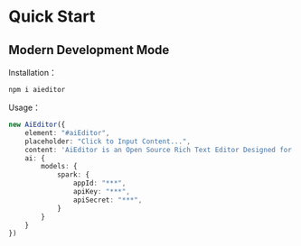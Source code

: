 # Quick Start


## Modern Development Mode

Installation：

```shell
npm i aieditor
```

Usage：

```typescript
new AiEditor({
    element: "#aiEditor",
    placeholder: "Click to Input Content...",
    content: 'AiEditor is an Open Source Rich Text Editor Designed for AI. ',
    ai: {
        models: {
            spark: {
                appId: "***",
                apiKey: "***",
                apiSecret: "***",
            }
        }
    }
})
```

